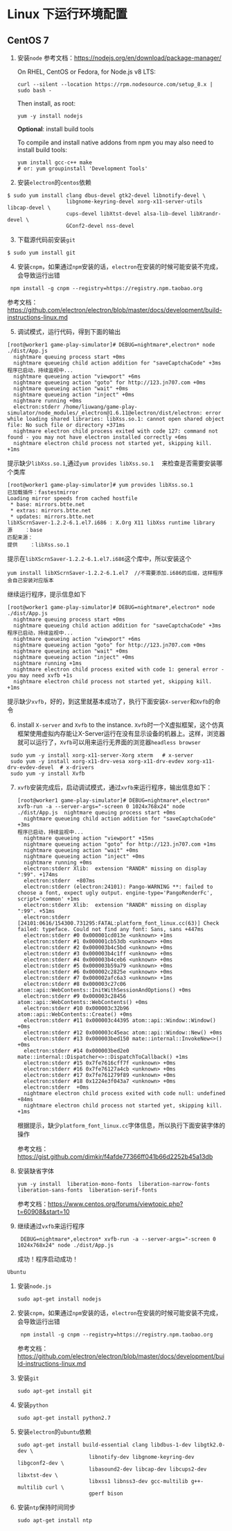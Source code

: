 Linux 下运行环境配置
=============

## CentOS 7

1. 安装`node`  参考文档：<https://nodejs.org/en/download/package-manager/>

   On RHEL, CentOS or Fedora, for Node.js v8 LTS:

   ```shell
   curl --silent --location https://rpm.nodesource.com/setup_8.x | sudo bash -
   ```

   Then install, as root:

   ```shell
   yum -y install nodejs
   ```

   **Optional**: install build tools

   To compile and install native addons from npm you may also need to install build tools:

   ```shell
   yum install gcc-c++ make
   # or: yum groupinstall 'Development Tools'
   ```

2.  安装`electron`的`centos`依赖

   ```shell
   $ sudo yum install clang dbus-devel gtk2-devel libnotify-devel \
                      libgnome-keyring-devel xorg-x11-server-utils libcap-devel \
                      cups-devel libXtst-devel alsa-lib-devel libXrandr-devel \
                      GConf2-devel nss-devel
   ```

3.  下载源代码前安装`git`

   ```shell
   $ sudo yum install git
   ```

4.  安装`cnpm`，如果通过`npm`安装的话，`electron`在安装的时候可能安装不完成，会导致运行出错

   ```shell
    npm install -g cnpm --registry=https://registry.npm.taobao.org
   ```

   参考文档：<https://github.com/electron/electron/blob/master/docs/development/build-instructions-linux.md>

5.  调试模式，运行代码，得到下面的输出

   ```shell
   [root@worker1 game-play-simulator]# DEBUG=nightmare*,electron* node ./dist/App.js
     nightmare queuing process start +0ms
     nightmare queueing child action addition for "saveCaptchaCode" +3ms
   程序已启动，持续监视中...
     nightmare queueing action "viewport" +6ms
     nightmare queueing action "goto" for http://123.jn707.com +0ms
     nightmare queueing action "wait" +0ms
     nightmare queueing action "inject" +0ms
     nightmare running +0ms
     electron:stderr /home/liuwang/game-play-simulator/node_modules/_electron@1.6.11@electron/dist/electron: error while loading shared libraries: libXss.so.1: cannot open shared object file: No such file or directory +371ms
     nightmare electron child process exited with code 127: command not found - you may not have electron installed correctly +6ms
     nightmare electron child process not started yet, skipping kill. +1ms
   ```

   提示缺少`libXss.so.1`,通过`yum provides libXss.so.1  ` 来检查是否需要安装哪个类库

   ```shell
   [root@worker1 game-play-simulator]# yum provides libXss.so.1
   已加载插件：fastestmirror
   Loading mirror speeds from cached hostfile
    * base: mirrors.btte.net
    * extras: mirrors.btte.net
    * updates: mirrors.btte.net
   libXScrnSaver-1.2.2-6.1.el7.i686 : X.Org X11 libXss runtime library
   源    ：base
   匹配来源：
   提供    ：libXss.so.1
   ```

   提示在`libXScrnSaver-1.2.2-6.1.el7.i686`这个库中，所以安装这个

   ```shell
   yum install libXScrnSaver-1.2.2-6.1.el7  //不需要添加.i686的后缀，这样程序会自己安装对应版本
   ```

   继续运行程序，提示信息如下

   ```shell
   [root@worker1 game-play-simulator]# DEBUG=nightmare*,electron* node ./dist/App.js
     nightmare queuing process start +0ms
     nightmare queueing child action addition for "saveCaptchaCode" +3ms
   程序已启动，持续监视中...
     nightmare queueing action "viewport" +6ms
     nightmare queueing action "goto" for http://123.jn707.com +0ms
     nightmare queueing action "wait" +0ms
     nightmare queueing action "inject" +0ms
     nightmare running +1ms
     nightmare electron child process exited with code 1: general error - you may need xvfb +1s
     nightmare electron child process not started yet, skipping kill. +1ms
   ```

   提示缺少`xvfb`，好的，到这里就基本成功了，执行下面安装`X-server`和`Xvfb`的命令

6.  install `X-server` and `Xvfb` to the instance. `Xvfb`时一个X虚拟框架，这个仿真框架使用虚拟内存能让X-Server运行在没有显示设备的机器上。这样，浏览器就可以运行了，`Xvfb`可以用来运行无界面的浏览器`headless browser`

   ```shell
    sudo yum -y install xorg-x11-server-Xorg xterm   # x-server
    sudo yum -y install xorg-x11-drv-vesa xorg-x11-drv-evdev xorg-x11-drv-evdev-devel  # x-drivers
    sudo yum -y install Xvfb   
   ```

7. `xvfb`安装完成后，启动调试模式，通过`xvfb`来运行程序，输出信息如下：

   ```shell
   [root@worker1 game-play-simulator]# DEBUG=nightmare*,electron* xvfb-run -a --server-args="-screen 0 1024x768x24" node ./dist/App.js  nightmare queuing process start +0ms
     nightmare queueing child action addition for "saveCaptchaCode" +3ms
   程序已启动，持续监视中...
     nightmare queueing action "viewport" +15ms
     nightmare queueing action "goto" for http://123.jn707.com +1ms
     nightmare queueing action "wait" +0ms
     nightmare queueing action "inject" +0ms
     nightmare running +0ms
     electron:stderr Xlib:  extension "RANDR" missing on display ":99". +174ms
     electron:stderr  +807ms
     electron:stderr (electron:24101): Pango-WARNING **: failed to choose a font, expect ugly output. engine-type='PangoRenderFc', script='common' +1ms
     electron:stderr Xlib:  extension "RANDR" missing on display ":99". +51ms
     electron:stderr [24101:0616/154300.731295:FATAL:platform_font_linux.cc(63)] Check failed: typeface. Could not find any font: Sans, sans +447ms
     electron:stderr #0 0x000001cd013e <unknown> +1ms
     electron:stderr #1 0x000001cb53db <unknown> +0ms
     electron:stderr #2 0x000003b4c5bd <unknown> +0ms
     electron:stderr #3 0x000003b4c1ff <unknown> +0ms
     electron:stderr #4 0x000003b4ceb6 <unknown> +0ms
     electron:stderr #5 0x000003b59a79 <unknown> +0ms
     electron:stderr #6 0x000002c2825e <unknown> +0ms
     electron:stderr #7 0x000002afc6a3 <unknown> +1ms
     electron:stderr #8 0x000003c27c06 atom::api::WebContents::InitWithSessionAndOptions() +0ms
     electron:stderr #9 0x000003c28456 atom::api::WebContents::WebContents() +0ms
     electron:stderr #10 0x000003c32b96 atom::api::WebContents::Create() +0ms
     electron:stderr #11 0x000003c44395 atom::api::Window::Window() +0ms
     electron:stderr #12 0x000003c45eac atom::api::Window::New() +0ms
     electron:stderr #13 0x000003bed150 mate::internal::InvokeNew<>() +0ms
     electron:stderr #14 0x000003bed2e0 mate::internal::Dispatcher<>::DispatchToCallback() +1ms
     electron:stderr #15 0x7fe7616cff7f <unknown> +0ms
     electron:stderr #16 0x7fe76127a4cb <unknown> +0ms
     electron:stderr #17 0x7fe761279f89 <unknown> +0ms
     electron:stderr #18 0x1224e3f043a7 <unknown> +0ms
     electron:stderr  +0ms
     nightmare electron child process exited with code null: undefined +84ms
     nightmare electron child process not started yet, skipping kill. +1ms
   ```
   根据提示，缺少`platform_font_linux.cc`字体信息，所以执行下面安装字体的操作

   参考文档：<https://gist.github.com/dimkir/f4afde77366ff041b66d2252b45a13db>

8. 安装缺省字体

   ```shell
   yum -y install  liberation-mono-fonts  liberation-narrow-fonts liberation-sans-fonts  liberation-serif-fonts
   ```
   参考文档：<https://www.centos.org/forums/viewtopic.php?t=60908&start=10>

9. 继续通过`vxfb`来运行程序

   ```shell
    DEBUG=nightmare*,electron* xvfb-run -a --server-args="-screen 0 1024x768x24" node ./dist/App.js
   ```

   成功！程序启动成功！


`Ubuntu`

1. 安装`node.js`

   ```shell
   sudo apt-get install nodejs
   ```

2. 安装`cnpm`，如果通过`npm`安装的话，`electron`在安装的时候可能安装不完成，会导致运行出错

   ```shell
    npm install -g cnpm --registry=https://registry.npm.taobao.org
   ```

   参考文档：<https://github.com/electron/electron/blob/master/docs/development/build-instructions-linux.md>

3. 安装`git`

   ```shell
   sudo apt-get install git
   ```

4. 安装`python`

   ```shell
   sudo apt-get install python2.7 
   ```

5. 安装`electron`的`ubuntu`依赖

   ```shell
   sudo apt-get install build-essential clang libdbus-1-dev libgtk2.0-dev \
                          libnotify-dev libgnome-keyring-dev libgconf2-dev \
                          libasound2-dev libcap-dev libcups2-dev libxtst-dev \
                          libxss1 libnss3-dev gcc-multilib g++-multilib curl \
                          gperf bison
   ```

6. 安装`ntp`保持时间同步

   ```shell
   sudo apt-get install ntp
   ```

   ​